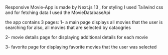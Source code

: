 Responsive Movie-App is made by Next.js 13 , 
for styling I used Tailwind css
and for fetching data I used the MovieDatabaseApi 

the app contains 3 pages:
1- a main page  displays all movies that the user is searching for
also, all movies that are selected by cataogries

2- movie details page for displaying  additional details for each movie

3- favorite page for displaying  favorite movies that the user was selected 
